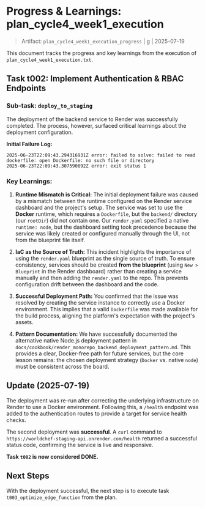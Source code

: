 # Progress & Learnings: plan_cycle4_week1_execution

> Artifact: `plan_cycle4_week1_execution_progress` | g<g-ref> | 2025-07-19

This document tracks the progress and key learnings from the execution of `plan_cycle4_week1_execution.txt`.

## Task t002: Implement Authentication & RBAC Endpoints

### Sub-task: `deploy_to_staging`

The deployment of the backend service to Render was successfully completed. The process, however, surfaced critical learnings about the deployment configuration.

**Initial Failure Log:**

```
2025-06-23T22:09:43.294316931Z error: failed to solve: failed to read dockerfile: open Dockerfile: no such file or directory
2025-06-23T22:09:43.307590892Z error: exit status 1
```

### Key Learnings:

1.  **Runtime Mismatch is Critical:** The initial deployment failure was caused by a mismatch between the runtime configured on the Render service dashboard and the project's setup. The service was set to use the **Docker** runtime, which requires a `Dockerfile`, but the `backend/` directory (our `rootDir`) did not contain one. Our `render.yaml` specified a native `runtime: node`, but the dashboard setting took precedence because the service was likely created or configured manually through the UI, not from the blueprint file itself.

2.  **IaC as the Source of Truth:** This incident highlights the importance of using the `render.yaml` blueprint as the single source of truth. To ensure consistency, services should be created **from the blueprint** (using `New > Blueprint` in the Render dashboard) rather than creating a service manually and then adding the `render.yaml` to the repo. This prevents configuration drift between the dashboard and the code.

3.  **Successful Deployment Path:** You confirmed that the issue was resolved by creating the service instance to correctly use a Docker environment. This implies that a valid `Dockerfile` was made available for the build process, aligning the platform's expectation with the project's assets.

4.  **Pattern Documentation:** We have successfully documented the alternative native Node.js deployment pattern in `docs/cookbook/render_monorepo_backend_deployment_pattern.md`. This provides a clear, Docker-free path for future services, but the core lesson remains: the chosen deployment strategy (`Docker` vs. native `node`) must be consistent across the board.

## Update (2025-07-19)

The deployment was re-run after correcting the underlying infrastructure on Render to use a Docker environment. Following this, a `/health` endpoint was added to the authentication routes to provide a target for service health checks.

The second deployment was **successful**. A `curl` command to `https://worldchef-staging-api.onrender.com/health` returned a successful status code, confirming the service is live and responsive.

**Task `t002` is now considered DONE.**

## Next Steps

With the deployment successful, the next step is to execute task `t003_optimize_edge_function` from the plan. 